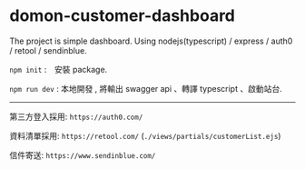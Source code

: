 # domon-customer-dashboard
The project is simple dashboard. Using nodejs(typescript) / express / auth0 / retool / sendinblue.


`npm init` :　安裝 package.

`npm run dev` : 本地開發 , 將輸出 swagger api 、轉譯 typescript 、啟動站台.

---

第三方登入採用: `https://auth0.com/`

資料清單採用: `https://retool.com/`  (`./views/partials/customerList.ejs`)

信件寄送: `https://www.sendinblue.com/`
